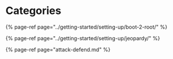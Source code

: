 # Categories

{% page-ref page="../getting-started/setting-up/boot-2-root/" %}

{% page-ref page="../getting-started/setting-up/jeopardy/" %}

{% page-ref page="attack-defend.md" %}



